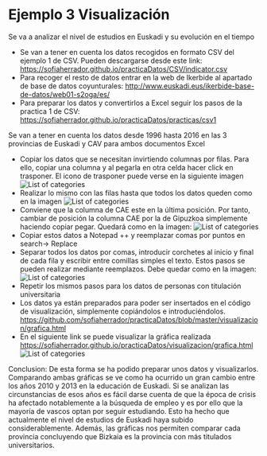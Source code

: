 # Ejemplo 3 Visualización
Se va a analizar el nivel de estudios en Euskadi y su evolución en el tiempo

- Se van a tener en cuenta los datos recogidos en formato CSV del ejemplo 1 de CSV. Pueden descargarse desde este link:
<https://sofiaherrador.github.io/practicaDatos/CSV/indicator.csv>
- Para recoger el resto de datos entrar en la web de Ikerbide al apartado de base de datos coyunturales: 
<http://www.euskadi.eus/ikerbide-base-de-datos/web01-s2oga/es/>
- Para preparar los datos y convertirlos a Excel seguir los pasos de la practica 1 de CSV:
<https://sofiaherrador.github.io/practicaDatos/practicas/csv1>

Se van a tener en cuenta los datos desde 1996 hasta 2016 en las 3 provincias de Euskadi y CAV para ambos documentos Excel
- Copiar los datos que se necesitan invirtiendo columnas por filas. Para ello, copiar una columna y al pegarla en otra celda hacer 
click en trasponer. El icono de trasponer puede verse en la siguiente imagen
![List of categories](https://sofiaherrador.github.io/practicaDatos/fotos/fotos/Capture%2028.PNG)
- Realizar lo mismo con las filas hasta que todos los datos queden como en la imagen
![List of categories](https://sofiaherrador.github.io/practicaDatos/fotos/fotos/Capture%2029.PNG)
- Conviene que la columna de CAE este en la última posición. Por tanto, cambiar de posición la columna CAE por la de Gipuzkoa 
simplemente haciendo copiar pegar. Quedará como en la imagen:
![List of categories](https://sofiaherrador.github.io/practicaDatos/fotos/fotos/Capture%2030.PNG)
- Copiar estos datos a Notepad ++ y reemplazar comas por puntos en search-> Replace
- Separar todos los datos por comas, introducir corchetes al inicio y final de cada fila y escribir entre comillas 
simples el texto. Estos pasos se pueden realizar mediante reemplazos. Debe quedar como en la imagen:
![List of categories](https://sofiaherrador.github.io/practicaDatos/fotos/fotos/Capture%2031.PNG)
- Repetir los mismos pasos para los datos de personas con titulación universitaria
- Los datos ya están preparados para poder ser insertados en el código de visualización, simplemente copiándolos e introduciéndolos. 
<https://github.com/sofiaherrador/practicaDatos/blob/master/visualizacion/grafica.html>
- En el siguiente link se puede visualizar la gráfica realizada
<https://sofiaherrador.github.io/practicaDatos/visualizacion/grafica.html>
![List of categories](https://sofiaherrador.github.io/practicaDatos/fotos/fotos/Capture%2046.PNG)

Conclusion:
De esta forma se ha podido preparar unos datos y visualizarlos. Comparando ambas gráficas se ve como ha ocurrido un gran cambio entre los años 2010 y 2013 en la educación de Euskadi. Si se analizan las circunstancias de esos años es fácil darse cuenta de que la época de crisis ha afectado notablemente a la búsqueda de empleo y es por ello que la mayoría de vascos optan por seguir estudiando. Esto ha hecho que actualmente el nivel de estudios de Euskadi haya subido considerablemente. Además, las gráficas nos permiten comparar cada provincia concluyendo que Bizkaia es la provincia con más titulados universitarios.

